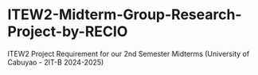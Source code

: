 # ITEW2-Midterm-Group-Research-Project-by-RECIO
 ITEW2 Project Requirement for our 2nd Semester Midterms (University of Cabuyao - 2IT-B 2024-2025)
